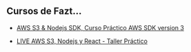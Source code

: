 ## Cursos de Fazt...

* [AWS S3 & Nodejs SDK, Curso Práctico AWS SDK version 3](https://youtu.be/sDVRyFaoI8s?si=wvqcOVN5P-bHTEzP)

* [LIVE AWS S3, Nodejs y React - Taller Práctico](https://youtu.be/1eLRm5hhXJI?si=mtklcqlOL5RjcgV0)
